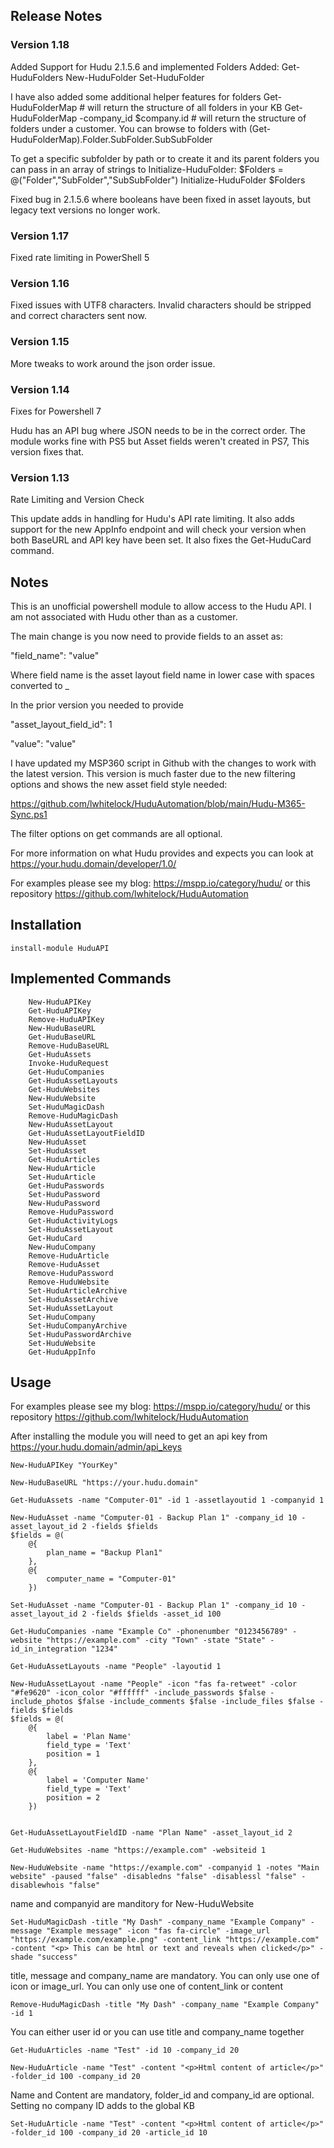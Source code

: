 
## Release Notes
### Version 1.18
Added Support for Hudu 2.1.5.6 and implemented Folders
Added:
	Get-HuduFolders
	New-HuduFolder
	Set-HuduFolder

I have also added some additional helper features for folders
	Get-HuduFolderMap # will return the structure of all folders in your KB
	Get-HuduFolderMap -company_id $company.id # will return the structure of folders under a customer.
You can browse to folders with
	(Get-HuduFolderMap).Folder.SubFolder.SubSubFolder

To get a specific subfolder by path or to create it and its parent folders you can pass in an array of strings to Initialize-HuduFolder:
	$Folders = @("Folder","SubFolder","SubSubFolder")
	Initialize-HuduFolder $Folders

Fixed bug in 2.1.5.6 where booleans have been fixed in asset layouts, but legacy text versions no longer work.

### Version 1.17

Fixed rate limiting in PowerShell 5

### Version 1.16

Fixed issues with UTF8 characters. Invalid characters should be stripped and correct characters sent now.

### Version 1.15

More tweaks to work around the json order issue.

### Version 1.14

Fixes for Powershell 7

Hudu has an API bug where JSON needs to be in the correct order. The module works fine with PS5 but Asset fields weren't created in PS7, This version fixes that.

### Version 1.13

Rate Limiting and Version Check

This update adds in handling for Hudu's API rate limiting. It also adds support for the new AppInfo endpoint and will check your version when both BaseURL and API key have been set. It also fixes the Get-HuduCard command.

## Notes

This is an unofficial powershell module to allow access to the Hudu API. I am not associated with Hudu other than as a customer.

The main change is you now need to provide fields to an asset as:

"field_name": "value"

Where field name is the asset layout field name in lower case with spaces converted to _

In the prior version you needed to provide

"asset_layout_field_id": 1

"value": "value"

I have updated my MSP360 script in Github with the changes to work with the latest version. This version is much faster due to the new filtering options and shows the new asset field style needed:

https://github.com/lwhitelock/HuduAutomation/blob/main/Hudu-M365-Sync.ps1


The filter options on get commands are all optional.

For more information on what Hudu provides and expects you can look at https://your.hudu.domain/developer/1.0/

For examples please see my blog: https://mspp.io/category/hudu/ or this repository https://github.com/lwhitelock/HuduAutomation



## Installation

    install-module HuduAPI

## Implemented Commands
		New-HuduAPIKey
		Get-HuduAPIKey
		Remove-HuduAPIKey
		New-HuduBaseURL
		Get-HuduBaseURL
		Remove-HuduBaseURL
		Get-HuduAssets
		Invoke-HuduRequest
		Get-HuduCompanies
		Get-HuduAssetLayouts
		Get-HuduWebsites
		New-HuduWebsite
		Set-HuduMagicDash
		Remove-HuduMagicDash
		New-HuduAssetLayout
		Get-HuduAssetLayoutFieldID
		New-HuduAsset
		Set-HuduAsset
		Get-HuduArticles
		New-HuduArticle
		Set-HuduArticle
		Get-HuduPasswords
		Set-HuduPassword
		New-HuduPassword
		Remove-HuduPassword
		Get-HuduActivityLogs
		Set-HuduAssetLayout
		Get-HuduCard
		New-HuduCompany
		Remove-HuduArticle
		Remove-HuduAsset
		Remove-HuduPassword
		Remove-HuduWebsite
		Set-HuduArticleArchive
		Set-HuduAssetArchive
		Set-HuduAssetLayout
		Set-HuduCompany
		Set-HuduCompanyArchive
		Set-HuduPasswordArchive
		Set-HuduWebsite
		Get-HuduAppInfo

## Usage
For examples please see my blog: https://mspp.io/category/hudu/ or this repository https://github.com/lwhitelock/HuduAutomation

After installing the module you will need to get an api key from https://your.hudu.domain/admin/api_keys

    New-HuduAPIKey "YourKey"

    New-HuduBaseURL "https://your.hudu.domain"
 
    Get-HuduAssets -name "Computer-01" -id 1 -assetlayoutid 1 -companyid 1 
    
    New-HuduAsset -name "Computer-01 - Backup Plan 1" -company_id 10 -asset_layout_id 2 -fields $fields
    $fields = @(
		@{
			plan_name = "Backup Plan1"
		},
		@{
			computer_name = "Computer-01"
		})
    
    Set-HuduAsset -name "Computer-01 - Backup Plan 1" -company_id 10 -asset_layout_id 2 -fields $fields -asset_id 100
 
    Get-HuduCompanies -name "Example Co" -phonenumber "0123456789" -website "https://example.com" -city "Town" -state "State" -id_in_integration "1234"
 
    Get-HuduAssetLayouts -name "People" -layoutid 1
    
    New-HuduAssetLayout -name "People" -icon "fas fa-retweet" -color "#fe9620" -icon_color "#ffffff" -include_passwords $false -include_photos $false -include_comments $false -include_files $false -fields $fields
    $fields = @(
		@{
			label = 'Plan Name'
			field_type = 'Text'
			position = 1
		},
		@{
			label = 'Computer Name'
			field_type = 'Text'
			position = 2
		})
	
 
    Get-HuduAssetLayoutFieldID -name "Plan Name" -asset_layout_id 2
 	
    Get-HuduWebsites -name "https://example.com" -websiteid 1
 
    New-HuduWebsite -name "https://example.com" -companyid 1 -notes "Main website" -paused "false" -disabledns "false" -disablessl "false" -disablewhois "false" 

name and companyid are manditory for New-HuduWebsite

    Set-HuduMagicDash -title "My Dash" -company_name "Example Company" -message "Example message" -icon "fas fa-circle" -image_url "https://example.com/example.png" -content_link "https://example.com" -content "<p> This can be html or text and reveals when clicked</p>" -shade "success"

title, message and company_name are mandatory. You can only use one of icon or image_url. You can only use one of content_link or content

    Remove-HuduMagicDash -title "My Dash" -company_name "Example Company" -id 1

You can either user id or you can use title and company_name together


    Get-HuduArticles -name "Test" -id 10 -company_id 20
    
    New-HuduArticle -name "Test" -content "<p>Html content of article</p>" -folder_id 100 -company_id 20
Name and Content are mandatory, folder_id and company_id are optional. Setting no company ID adds to the global KB
    
    Set-HuduArticle -name "Test" -content "<p>Html content of article</p>" -folder_id 100 -company_id 20 -article_id 10
